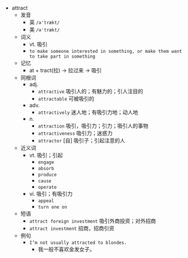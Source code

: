 - attract
  - 发音
    - 英 `/ə'trækt/`
    - 美 `/ə'trækt/`
  - 词义
    - vt. 吸引
    - `to make someone interested in something, or make them want to take part in something`
  - 记忆
    - at + tract(拉) → 拉过来 → 吸引
  - 同根词
    - adj.
      - `attractive` 吸引人的；有魅力的；引人注目的
      - `attractable` 可被吸引的
    - adv.
      - `attractively` 迷人地；有吸引力地；动人地
    - n.
      - `attraction` 吸引，吸引力；引力；吸引人的事物
      - `attractiveness` 吸引力；迷惑力
      - `attractor` [自] 吸引子；引起注意的人
  - 近义词
    - vt. 吸引；引起
      - `engage`
      - `absorb`
      - `produce`
      - `cause`
      - `operate`
    - vi. 吸引；有吸引力
      - `appeal`
      - `turn one on`
  - 短语
    - `attract foreign investment` 吸引外商投资；对外招商 
    - `attract investment` 招商，招商引资 
  - 例句
    - `I’m not usually attracted to blondes.`
      - 我一般不喜欢金发女子。

